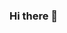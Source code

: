 ### Hi there 👋

<!--
**ibrahimbroachwala/ibrahimbroachwala** is a ✨ _special_ ✨ repository because its `README.md` (this file) appears on your GitHub profile.

[![Anurag's github stats](https://github-readme-stats.vercel.app/api?username=ibrahimbroachwala)](https://github.com/anuraghazra/github-readme-stats)

